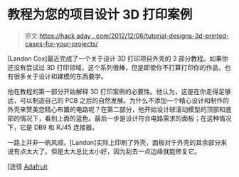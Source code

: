 # 教程为您的项目设计 3D 打印案例

> 原文:[https://hack aday . com/2012/12/06/tutorial-designs-3d-printed-cases-for-your-projects/](https://hackaday.com/2012/12/06/tutorial-designs-3d-printed-cases-for-your-projects/)

[Landon Cox]最近完成了一个关于设计 3D 打印项目外壳的 3 部分教程。如果你还没有尝试过 3D 打印领域，这个系列很棒，但是即使你不打算打印你的作品，也有很多关于设计和建模的东西要学。

他在教程的第一部分开始解释 3D 打印案例的必要性。他认为，这是在你走得足够远，可以制造自己的 PCB 之后的自然发展。为什么不添加一个精心设计和制作的外壳来赞美您精心布置的电路呢？在第二部分，他开始设计球滚动模型的顶部和底部的情况下，看到上面的蓝色。最后一步是设计符合电路需求的面板；在这种情况下，它是 DB9 和 RJ45 连接器。

一路上并非一帆风顺。[Landon]实际上印刷了外壳，面板对于外壳的其余部分来说有点太大了。但是太大总比太小好，因为刮去一点边缘就能修复它。

[途径 [Adafruit](http://www.adafruit.com/blog/2012/12/06/designing-enclosures-with-front-panels-new-tutorial-3dthursday/)
